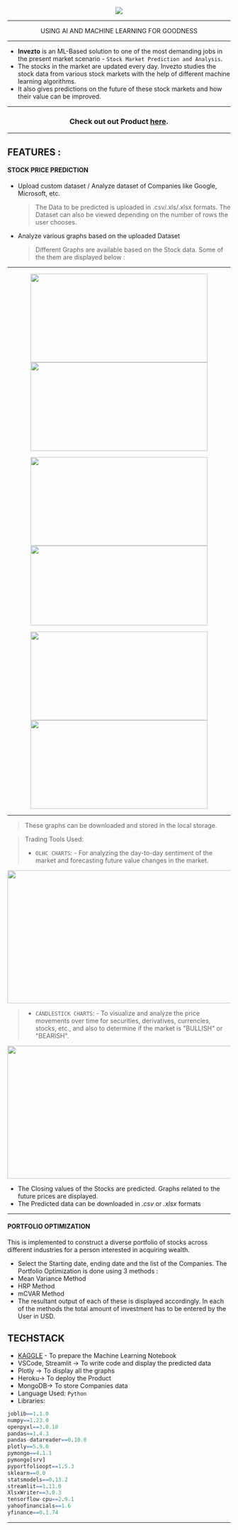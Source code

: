 <p align="center"><img src="https://user-images.githubusercontent.com/79036525/181636228-3bfdf955-4cf9-44dc-8c21-68a954390f63.png"></p>

---
<p align="center">USING AI AND MACHINE LEARNING FOR GOODNESS</p>

---

- **Invezto** is an ML-Based solution to one of the most demanding jobs in the present market scenario - `Stock Market Prediction and Analysis`. 
- The stocks in the market are updated every day. Invezto studies the stock data from various stock markets with the help of different machine learning algorithms. 
- It also gives predictions on the future of these stock markets and how their value can be improved.

---
### <p align="center"><span>Check out out Product [here](https://sarjitapatra-invezto-main-ih4fph.streamlitapp.com/).</span></p>
---

## FEATURES :

#### STOCK PRICE PREDICTION
* Upload custom dataset / Analyze dataset of Companies like Google, Microsoft, etc.
  >The Data to be predicted is uploaded in .csv/.xls/.xlsx formats. The Dataset can also be viewed depending on the number of rows the user chooses.
* Analyze various graphs based on the uploaded Dataset
  >Different Graphs are available based on the Stock data. Some of the them are displayed below :
  
---

  <p align="center"><img src="https://user-images.githubusercontent.com/79036525/181626594-b2c7817b-5368-48f3-8ea3-1e8399ead86a.png" width="400" height="200"/> 
  <img src="https://user-images.githubusercontent.com/79036525/181626659-22b94c91-e757-4972-bc65-6d0315d8f513.png" width="400" height="200"/></p>
  
  <p align="center"><img src="https://user-images.githubusercontent.com/79036525/181627923-fc073275-03ee-4b18-bd53-4ffe80fd78a7.png" width="400" height="200"/> 
  <img src="https://user-images.githubusercontent.com/79036525/181628322-0bc6c9ad-ef07-4d11-b68b-6b0b5e051357.png" width="400" height="180"/></p>
  
  <p align="center"><img src="https://user-images.githubusercontent.com/79036525/181628150-f6659720-a918-40fd-8f67-1a898ce06faf.png" width="400" height="200"/>  
  <img src="https://user-images.githubusercontent.com/79036525/181628947-93ab8216-ea88-4272-b3c9-5a0126293bfb.png" width="400" height="200"/></p>
  
---

  > These graphs can be downloaded and stored in the local storage.
  
  > Trading Tools Used:
  >- `OLHC CHARTS`: - For analyzing the day-to-day sentiment of the market and forecasting future value changes in the market.
  <p align="center"><img src="https://user-images.githubusercontent.com/79036525/181631175-af92de70-b555-4a10-9c5d-3c7924abc1be.png" width="600" height="300"/></p>

  >- `CANDLESTICK CHARTS`: - To visualize and analyze the price movements over time for securities, derivatives, currencies, stocks, etc., and also to determine if the market is "BULLISH" or "BEARISH".
  <p align="center"><img src="https://user-images.githubusercontent.com/79036525/181631232-b13f5637-b41f-427d-9ce9-802c0f4eb499.png" width="600" height="300"/></p>

* The Closing values of the Stocks are predicted. Graphs related to the future prices are displayed.
* The Predicted data can be downloaded in *.csv* or *.xlsx* formats

---

#### PORTFOLIO OPTIMIZATION
This is implemented to construct a diverse portfolio of stocks across different industries for a person interested in acquiring wealth.

* Select the Starting date, ending date and the list of the Companies. The Portfolio Optimization is done using 3 methods :
*   Mean Variance Method
*   HRP Method
*   mCVAR Method
* The resultant output of each of these is displayed accordingly. In each of the methods the total amount of investment has to be entered by the User in USD.


## TECHSTACK
- [KAGGLE](https://github.com/sarjitapatra/invezto/tree/master/TS_Model) - To prepare the Machine Learning Notebook
- VSCode, Streamlit -> To write code and display the predicted data
- Plotly -> To display all the graphs
- Heroku-> To deploy the Product
- MongoDB-> To store Companies data
- Language Used: `Python`
- Libraries:
```r
joblib==1.1.0
numpy==1.23.0
openpyxl==3.0.10
pandas==1.4.3
pandas-datareader==0.10.0
plotly==5.9.0
pymongo==4.1.1
pymongo[srv]
pyportfolioopt==1.5.3
sklearn==0.0
statsmodels==0.13.2
streamlit==1.11.0
XlsxWriter==3.0.3
tensorflow-cpu==2.9.1
yahoofinancials==1.6
yfinance==0.1.74
```

---
